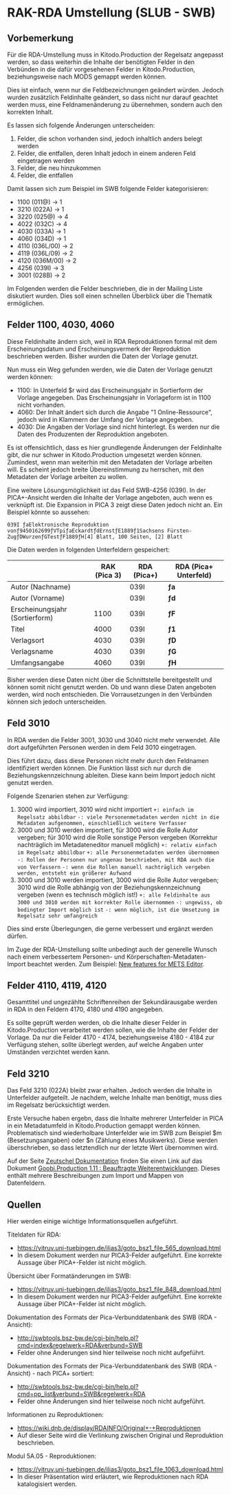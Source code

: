 # RAK-RDA Umstellung (SLUB - SWB)
## Vorbemerkung 
Für die RDA-Umstellung muss in Kitodo.Production der Regelsatz angepasst werden, so dass weiterhin die Inhalte der benötigten Felder in den Verbünden in die dafür vorgesehenen Felder in Kitodo.Production, beziehungsweise nach MODS gemappt werden können. 

Dies ist einfach, wenn nur die Feldbezeichnungen geändert würden. Jedoch wurden zusätzlich Feldinhalte geändert, so dass nicht nur darauf geachtet werden muss, eine Feldnamenänderung zu übernehmen, sondern auch den korrekten Inhalt. 

Es lassen sich folgende Änderungen unterscheiden: 

1. Felder, die schon vorhanden sind, jedoch inhaltlich anders belegt werden
2. Felder, die entfallen, deren Inhalt jedoch in einem anderen Feld eingetragen werden
3. Felder, die neu hinzukommen 
4. Felder, die entfallen

Damit lassen sich zum Beispiel im SWB folgende Felder kategorisieren: 

- 1100 (011@) -> 1
- 3210 (022A) -> 1
- 3220 (025@) -> 4
- 4022 (032C) -> 4
- 4030 (033A) -> 1 
- 4060 (034D) -> 1 
- 4110 (036L/00) -> 2 
- 4119 (036L/09) -> 2
- 4120 (036M/00) -> 2
- 4256 (039I) -> 3
- 3001 (028B) -> 2

Im Folgenden werden die Felder beschrieben, die in der Mailing Liste diskutiert wurden. Dies soll einen schnellen Überblick über die Thematik ermöglichen. 

## Felder 1100, 4030, 4060
Diese Feldinhalte ändern sich, weil in RDA Reproduktionen formal mit dem Erscheinungsdatum und Erscheinungsvermerk der Reproduktion beschrieben werden. Bisher wurden die Daten der Vorlage genutzt.  

Nun muss ein Weg gefunden werden, wie die Daten der Vorlage genutzt werden können: 

- 1100: In Unterfeld $r wird das Erscheinungsjahr in Sortierform der Vorlage angegeben. Das Erscheinungsjahr in Vorlageform ist in 1100 nicht vorhanden.  
- 4060: Der Inhalt ändert sich durch die Angabe "1 Online-Ressource", jedoch wird in Klammern der Umfang der Vorlage angegeben. 
- 4030: Die Angaben der Vorlage sind nicht hinterlegt. Es werden nur die Daten des Produzenten der Reproduktion angeboten. 

Es ist offensichtlich, dass es hier grundlegende Änderungen der Feldinhalte gibt, die nur schwer in Kitodo.Production umgesetzt werden können. Zumindest, wenn man weiterhin mit den Metadaten der Vorlage arbeiten will. Es scheint jedoch breite Übereinstimmung zu herrschen, mit den Metadaten der Vorlage arbeiten zu wollen. 

Eine weitere Lösungsmöglichkeit ist das Feld SWB-4256 (039I). In der PICA+-Ansicht werden die Inhalte der Vorlage angeboten, auch wenn es verknüpft ist. Die Expansion in PICA 3 zeigt diese Daten jedoch nicht an. Ein Beispiel könnte so aussehen: 

`039I ƒaElektronische Reproduktion vonƒ9450162699ƒVTpiƒaEckardtƒdErnstƒE1889ƒ1Sachsens Fürsten-ZugƒDWurzenƒGTestƒF1889ƒH[4] Blatt, 100 Seiten, [2] Blatt`

Die Daten werden in folgenden Unterfeldern gespeichert:

|  |  RAK (Pica 3) | RDA (Pica+) | RDA (Pica+ Unterfeld) |
| ------------- | ------------- | ------------- | ------------- |
| Autor (Nachname)  |   | 039I  | **ƒa**
| Autor (Vorname)  |   | 039I  | **ƒd**
| Erscheinungsjahr (Sortierform)  | 1100  | 039I  | **ƒF**
| Titel  | 4000  | 039I  | **ƒ1**
| Verlagsort  | 4030  | 039I  | **ƒD**
| Verlagsname  | 4030  | 039I  | **ƒG**
| Umfangsangabe  | 4060  | 039I  | **ƒH**


Bisher werden diese Daten nicht über die Schnittstelle bereitgestellt und können somit nicht genutzt werden. Ob und wann diese Daten angeboten werden, wird noch entschieden. Die Vorrausetzungen in den Verbünden können sich jedoch unterscheiden. 


## Feld 3010 
In RDA werden die Felder 3001, 3030 und 3040 nicht mehr verwendet. Alle dort aufgeführten Personen werden in dem Feld 3010 eingetragen. 

Dies führt dazu, dass diese Personen nicht mehr durch den Feldnamen identifiziert werden können. Die Funktion lässt sich nur durch die Beziehungskennzeichnung ableiten. Diese kann beim Import jedoch nicht genutzt werden. 

Folgende Szenarien stehen zur Verfügung: 

1. 3000 wird importiert, 3010 wird nicht importiert 
`+: einfach im Regelsatz abbildbar` 
`-: viele Personenmetadaten werden nicht in die Metadaten aufgenommen, einschließlich weitere Verfasser` 
2. 3000 und 3010 werden importiert, für 3000 wird die Rolle Autor vergeben; für 3010 wird die Rolle sonstige Person vergeben (Korrektur nachträglich im Metadateneditor manuell möglich)
`+: relativ einfach im Regelsatz abbildbar`
`+: alle Personenmetadaten werden übernommen` 
`-: Rollen der Personen nur ungenau beschrieben, mit RDA auch die von Verfassern` 
`-: wenn die Rollen manuell nachträglich vergeben werden, entsteht ein größerer Aufwand`
3. 3000 und 3010 werden importiert, 3000 wird die Rolle Autor vergeben; 3010 wird die Rolle abhängig von der Beziehungskennzeichnung vergeben (wenn es technisch möglich ist!) 
`+: alle Feldinhalte aus 3000 und 3010 werden mit korrekter Rolle übernommen` 
`-: ungewiss, ob bedingter Import möglich ist` 
`-: wenn möglich, ist die Umsetzung im Regelsatz sehr umfangreich` 


Dies sind erste Überlegungen, die gerne verbessert und ergänzt werden dürfen. 

Im Zuge der RDA-Umstellung sollte unbedingt auch der generelle Wunsch nach einem verbessertem Personen- und Körperschaften-Metadaten-Import beachtet werden. Zum Beispiel: [New features for METS Editor](https://github.com/kitodo/kitodo-production/wiki/New-features-for-METS-Editor). 

## Felder 4110, 4119, 4120

Gesamttitel und ungezählte Schriftenreihen der Sekundärausgabe werden in RDA in den Feldern 4170, 4180 und 4190 angegeben. 

Es sollte geprüft werden werden, ob die Inhalte dieser Felder in Kitodo.Production verarbeitet werden sollen, wie die Inhalte der Felder der Vorlage. Da nur die Felder 4170 - 4174, beziehungsweise 4180 - 4184 zur Verfügung stehen, sollte überlegt werden, auf welche Angaben unter Umständen verzichtet werden kann. 

## Feld 3210 
Das Feld 3210 (022A) bleibt zwar erhalten. Jedoch werden die Inhalte in Unterfelder aufgeteilt. Je nachdem, welche Inhalte man benötigt, muss dies im Regelsatz berücksichtigt werden. 

Erste Versuche haben ergebn, dass die Inhalte mehrerer Unterfelder in PICA in ein Metadatumfeld in Kitodo.Production gemappt werden können. Problematisch sind wiederholbare Unterfelder wie im SWB zum Beispiel $m (Besetzungsangaben) oder $n (Zählung eines Musikwerks). Diese werden überschrieben, so dass letztendlich nur der letzte Wert übernommen wird. 

Auf der Seite [Zeutschel Dokumentation](https://github.com/kitodo/kitodo-production/wiki/Zeutschel-Dokumentation) finden Sie einen Link auf das Dokument [Goobi.Production 1.11 : Beauftragte Weiterentwicklungen](http://www.goobi.org/fileadmin/groups/goobi/dokumentation/TS-1105_Weiterentwicklungen-GOOBI-WLB.pdf). Dieses enthält mehrere Beschreibungen zum Import und Mappen von Datenfeldern. 


## Quellen 

Hier werden einige wichtige Informationsquellen aufgeführt. 

Titeldaten für RDA: 

- https://vitruv.uni-tuebingen.de/ilias3/goto_bsz1_file_565_download.html
- In diesem Dokument werden nur PICA3-Felder aufgeführt. Eine korrekte Aussage über PICA+-Felder ist nicht möglich.

Übersicht über Formatänderungen im SWB:

- https://vitruv.uni-tuebingen.de/ilias3/goto_bsz1_file_848_download.html
- In diesem Dokument werden nur PICA3-Felder aufgeführt. Eine korrekte Aussage über PICA+-Felder ist nicht möglich. 

Dokumentation des Formats der Pica-Verbunddatenbank des SWB (RDA - Ansicht): 

- http://swbtools.bsz-bw.de/cgi-bin/help.pl?cmd=index&regelwerk=RDA&verbund=SWB
- Felder ohne Änderungen sind hier teilweise noch nicht aufgeführt.

Dokumentation des Formats der Pica-Verbunddatenbank des SWB (RDA - Ansicht) - nach PICA+ sortiert: 

- http://swbtools.bsz-bw.de/cgi-bin/help.pl?cmd=pp_list&verbund=SWB&regelwerk=RDA
- Felder ohne Änderungen sind hier teilweise noch nicht aufgeführt.

Informationen zu Reproduktionen: 

- https://wiki.dnb.de/display/RDAINFO/Original+-+Reproduktionen
- Auf dieser Seite wird die Verlinkung zwischen Original und Reproduktion beschrieben.

Modul 5A.05 - Reproduktionen: 

- https://vitruv.uni-tuebingen.de/ilias3/goto_bsz1_file_1063_download.html
- In dieser Präsentation wird erläutert, wie Reproduktionen nach RDA katalogisiert werden.

